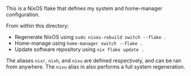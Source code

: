 This is a NixOS flake that defines my system and home-manager configuration.

From within this directory:
- Regenerate NixOS using `sudo nixos-rebuild switch --flake .`
- Home-manage using `home-manager switch --flake .`
- Update software repository using `nix flake update .`

The aliases `nixr`, `nixh`, and `nixu` are defined respectively, and can be ran from anywhere. The `nixu` alias in also performs a full system regeneration. 
